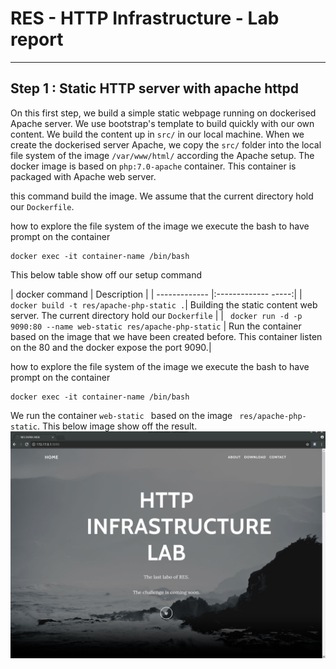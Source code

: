 # RES - HTTP Infrastructure - Lab report
---
## Step 1 : Static HTTP server with apache httpd
On this first step, we build a simple static webpage running on dockerised Apache server. We use bootstrap's template to build quickly with our own content.
We build the content up  in `src/` in our local machine. When we create the dockerised server Apache, we copy the   `src/` folder into the local file system of the image  `/var/www/html/` according the Apache setup. The docker image is based on `php:7.0-apache` container. This container is packaged with Apache web server.

this command build the image. We assume that the current directory hold our `Dockerfile`.

how to explore the file system of the image
we execute the bash to have prompt on the container
```docker
docker exec -it container-name /bin/bash
```
This below table show off our setup command

| docker command                             |            Description  |
| -------------                              |:------------- -----:|
|  ` docker build -t res/apache-php-static .`| Building the static content web server. The    current directory hold our `Dockerfile` |
| ` docker run -d -p 9090:80 --name web-static res/apache-php-static`      | Run the container based on the image that we have been created before. This container listen on the 80 and the docker expose the port 9090.|

how to explore the file system of the image
we execute the bash to have prompt on the container
```docker
docker exec -it container-name /bin/bash
```

We run the container `web-static ` based on the image ` res/apache-php-static`. This below image show off the result.
![image](images/Step1StaticWebServer.png)
